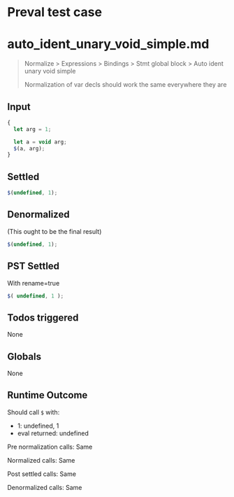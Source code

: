 # Preval test case

# auto_ident_unary_void_simple.md

> Normalize > Expressions > Bindings > Stmt global block > Auto ident unary void simple
>
> Normalization of var decls should work the same everywhere they are

## Input

`````js filename=intro
{
  let arg = 1;

  let a = void arg;
  $(a, arg);
}
`````


## Settled


`````js filename=intro
$(undefined, 1);
`````


## Denormalized
(This ought to be the final result)

`````js filename=intro
$(undefined, 1);
`````


## PST Settled
With rename=true

`````js filename=intro
$( undefined, 1 );
`````


## Todos triggered


None


## Globals


None


## Runtime Outcome


Should call `$` with:
 - 1: undefined, 1
 - eval returned: undefined

Pre normalization calls: Same

Normalized calls: Same

Post settled calls: Same

Denormalized calls: Same
